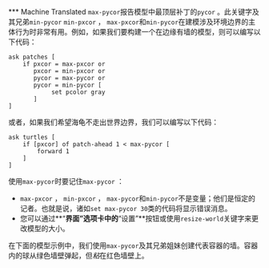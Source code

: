 ﻿*** Machine Translated
`max-pycor`报告模型中最顶层补丁的`pycor` 。此关键字及其兄弟`min-pycor` `min-pxcor` ， `max-pxcor`和`min-pycor`在建模涉及环境边界的主体行为时非常有用。例如，如果我们要构建一个在边缘有墙的模型，则可以编写以下代码：



```
ask patches [
	if pxcor = max-pxcor or
	   pxcor = min-pxcor or
	   pycor = max-pycor or
	   pycor = min-pycor [
	   		set pcolor gray
	   ]
]
```


或者，如果我们希望海龟不走出世界边界，我们可以编写以下代码：



```
ask turtles [
	if [pxcor] of patch-ahead 1 < max-pycor [
		forward 1
	] 
]
```


使用`max-pycor`时要记住`max-pycor` ：

- `max-pxcor` ， `min-pxcor` ， `max-pycor`和`min-pycor`不是变量；他们是恒定的记者。也就是说，诸如`set max-pycor 30`类的代码将显示错误消息。
- 您可以通过**“**界面”选项卡中的**“设置”**按钮或使用`resize-world`关键字来更改模型的大小。


在下面的模型示例中，我们使用`max-pycor`及其兄弟姐妹创建代表容器的墙。容器内的球从绿色墙壁弹起，但*粘*在红色墙壁上。